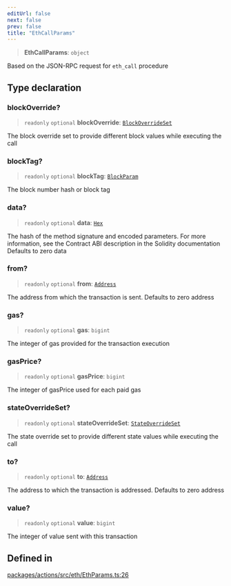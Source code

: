```yaml
---
editUrl: false
next: false
prev: false
title: "EthCallParams"
---
```


> **EthCallParams**: `object`

Based on the JSON-RPC request for `eth_call` procedure

## Type declaration

### blockOverride?

> `readonly` `optional` **blockOverride**: [`BlockOverrideSet`](/reference/tevm/actions/type-aliases/blockoverrideset/)

The block override set to provide different block values while executing the call

### blockTag?

> `readonly` `optional` **blockTag**: [`BlockParam`](/reference/tevm/actions/type-aliases/blockparam/)

The block number hash or block tag

### data?

> `readonly` `optional` **data**: [`Hex`](/reference/tevm/actions/type-aliases/hex/)

The hash of the method signature and encoded parameters. For more information, see the Contract ABI description in the Solidity documentation
Defaults to zero data

### from?

> `readonly` `optional` **from**: [`Address`](/reference/tevm/actions/type-aliases/address/)

The address from which the transaction is sent. Defaults to zero address

### gas?

> `readonly` `optional` **gas**: `bigint`

The integer of gas provided for the transaction execution

### gasPrice?

> `readonly` `optional` **gasPrice**: `bigint`

The integer of gasPrice used for each paid gas

### stateOverrideSet?

> `readonly` `optional` **stateOverrideSet**: [`StateOverrideSet`](/reference/tevm/actions/type-aliases/stateoverrideset/)

The state override set to provide different state values while executing the call

### to?

> `readonly` `optional` **to**: [`Address`](/reference/tevm/actions/type-aliases/address/)

The address to which the transaction is addressed. Defaults to zero address

### value?

> `readonly` `optional` **value**: `bigint`

The integer of value sent with this transaction

## Defined in

[packages/actions/src/eth/EthParams.ts:26](https://github.com/qbzzt/tevm-monorepo/blob/main/packages/actions/src/eth/EthParams.ts#L26)
